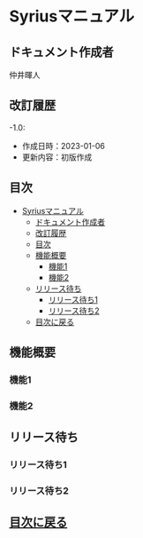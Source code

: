 # Syriusマニュアル

## ドキュメント作成者
仲井暉人

## 改訂履歴
-1.0:
  - 作成日時：2023-01-06
  - 更新内容：初版作成

## 目次

- [Syriusマニュアル](#syriusマニュアル)
  - [ドキュメント作成者](#ドキュメント作成者)
  - [改訂履歴](#改訂履歴)
  - [目次](#目次)
  - [機能概要](#機能概要)
    - [機能1](#機能1)
    - [機能2](#機能2)
  - [リリース待ち](#リリース待ち)
    - [リリース待ち1](#リリース待ち1)
    - [リリース待ち2](#リリース待ち2)
  - [目次に戻る](#目次に戻る)
## 機能概要

### 機能1
### 機能2


## リリース待ち

### リリース待ち1
### リリース待ち2

## [目次に戻る](#目次)
